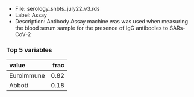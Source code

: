 

* File: serology_snbts_july22_v3.rds
* Label: Assay
* Description: Antibody Assay machine was was used when measuring the blood serum sample for the presence of IgG antibodies to SARs-CoV-2

### Top 5 variables
| value      |   frac |
|:-----------|-------:|
| Euroimmune |   0.82 |
| Abbott     |   0.18 |
        